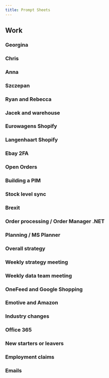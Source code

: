 ```yaml
---
title: Prompt Sheets
---
```


## Work
### Georgina
### Chris
### Anna
### Szczepan
### Ryan and Rebecca
### Jacek and warehouse
### Eurowagens Shopify
### Langenhaart Shopify
### Ebay 2FA
### Open Orders
### Building a PIM
### Stock level sync
### Brexit
### Order processing / Order Manager .NET
### Planning / MS Planner
### Overall strategy
### Weekly strategy meeting
### Weekly data team meeting
### OneFeed and Google Shopping
### Emotive and Amazon
### Industry changes
### Office 365
### New starters or leavers
### Employment claims
### Emails
###
